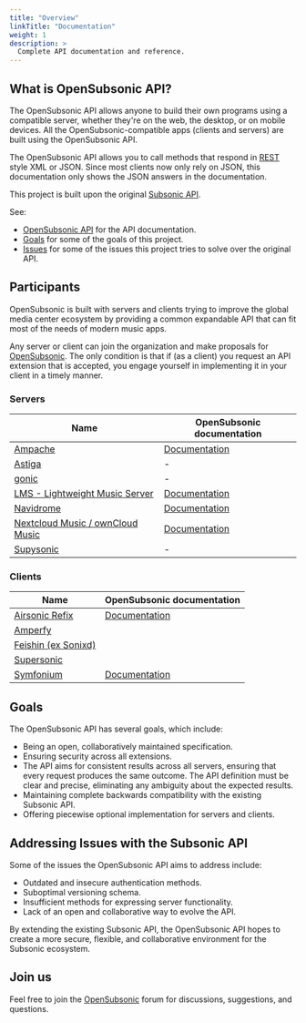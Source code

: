 ```yaml
---
title: "Overview"
linkTitle: "Documentation"
weight: 1
description: >
  Complete API documentation and reference.
---
```


## What is OpenSubsonic API?

The OpenSubsonic API allows anyone to build their own programs using a compatible server, whether they're on the web, the desktop, or on mobile devices. All the OpenSubsonic-compatible apps (clients and servers) are built using the OpenSubsonic API.

The OpenSubsonic API allows you to call methods that respond in [REST](http://en.wikipedia.org/wiki/Representational_State_Transfer) style XML or JSON. Since most clients now only rely on JSON, this documentation only shows the JSON answers in the documentation.

This project is built upon the original [Subsonic API](https://www.subsonic.org/pages/api.jsp).

See:

- [OpenSubsonic API](./opensubsonic-api) for the API documentation.
- [Goals](#goals) for some of the goals of this project.
- [Issues](#addressing-issues-with-the-subsonic-api) for some of the issues this project tries to solve over the original API.

## Participants

OpenSubsonic is built with servers and clients trying to improve the global media center ecosystem by providing a common expandable API that can fit most of the needs of modern music apps.

Any server or client can join the organization and make proposals for [OpenSubsonic](https://github.com/opensubsonic/open-subsonic-api/discussions). The only condition is that if (as a client) you request an API extension that is accepted, you engage yourself in implementing it in your client in a timely manner.

### Servers

| Name  | OpenSubsonic documentation  |
|---|---|
| [Ampache](https://ampache.org/)  | [Documentation](https://ampache.org/api/subsonic)  |
| [Astiga](https://asti.ga)  | - |
| [gonic](https://github.com/sentriz/gonic) | -  |
| [LMS - Lightweight Music Server](https://github.com/epoupon/lms) | [Documentation](https://github.com/epoupon/lms/blob/master/SUBSONIC.md)  |
| [Navidrome](https://www.navidrome.org/)  | [Documentation](https://www.navidrome.org/docs/developers/subsonic-api)  |
| [Nextcloud Music / ownCloud Music](https://github.com/owncloud/music)  | [Documentation](https://github.com/owncloud/music/wiki/OpenSubsonic-API)   |
| [Supysonic](https://github.com/spl0k/supysonic) | - |


### Clients

| Name  | OpenSubsonic documentation  |
|---|---|
| [Airsonic Refix](https://github.com/tamland/airsonic-refix)  | [Documentation](https://github.com/tamland/airsonic-refix#opensubsonic-support) |
| [Amperfy](https://github.com/BLeeEZ/amperfy)  |   |
| [Feishin (ex Sonixd)](https://github.com/jeffvli/feishin)  |   |
| [Supersonic](https://github.com/dweymouth/supersonic)  |   |
| [Symfonium](https://symfonium.app/)  | [Documentation](https://support.symfonium.app/t/1178) |

## Goals

The OpenSubsonic API has several goals, which include:

- Being an open, collaboratively maintained specification.
- Ensuring security across all extensions.
- The API aims for consistent results across all servers, ensuring that every request produces the same outcome. The API definition must be clear and precise, eliminating any ambiguity about the expected results.
- Maintaining complete backwards compatibility with the existing Subsonic API.
- Offering piecewise optional implementation for servers and clients.

## Addressing Issues with the Subsonic API

Some of the issues the OpenSubsonic API aims to address include:

- Outdated and insecure authentication methods.
- Suboptimal versioning schema.
- Insufficient methods for expressing server functionality.
- Lack of an open and collaborative way to evolve the API.

By extending the existing Subsonic API, the OpenSubsonic API hopes to create a more secure, flexible, and collaborative environment for the Subsonic ecosystem.

## Join us

Feel free to join the [OpenSubsonic](https://github.com/opensubsonic/open-subsonic-api/discussions) forum for discussions, suggestions, and questions.

